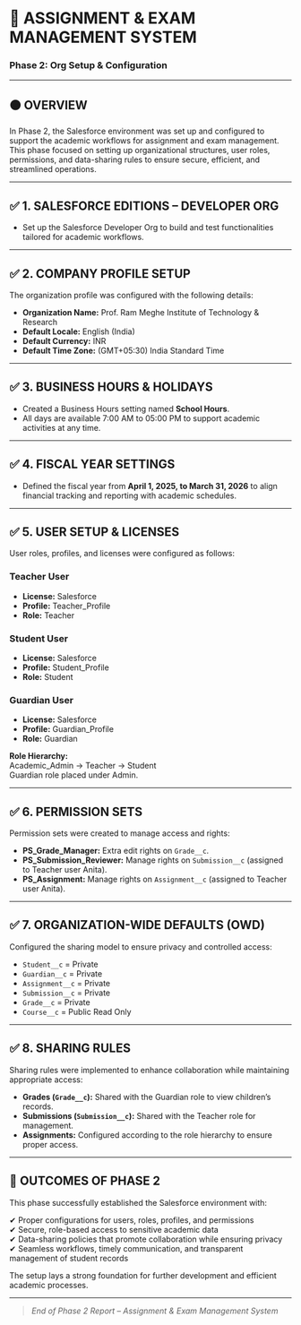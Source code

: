# 📘 ASSIGNMENT & EXAM MANAGEMENT SYSTEM
### Phase 2: Org Setup & Configuration

---

## 🟠 OVERVIEW
In Phase 2, the Salesforce environment was set up and configured to support the academic workflows for assignment and exam management. This phase focused on setting up organizational structures, user roles, permissions, and data-sharing rules to ensure secure, efficient, and streamlined operations.

---

## ✅ 1. SALESFORCE EDITIONS – DEVELOPER ORG
- Set up the Salesforce Developer Org to build and test functionalities tailored for academic workflows.

---

## ✅ 2. COMPANY PROFILE SETUP
The organization profile was configured with the following details:

- **Organization Name:** Prof. Ram Meghe Institute of Technology & Research  
- **Default Locale:** English (India)  
- **Default Currency:** INR  
- **Default Time Zone:** (GMT+05:30) India Standard Time

---

## ✅ 3. BUSINESS HOURS & HOLIDAYS
- Created a Business Hours setting named **School Hours**.  
- All days are available 7:00 AM to 05:00 PM to support academic activities at any time.

---

## ✅ 4. FISCAL YEAR SETTINGS
- Defined the fiscal year from **April 1, 2025, to March 31, 2026** to align financial tracking and reporting with academic schedules.

---

## ✅ 5. USER SETUP & LICENSES
User roles, profiles, and licenses were configured as follows:

### Teacher User
- **License:** Salesforce  
- **Profile:** Teacher_Profile  
- **Role:** Teacher

### Student User
- **License:** Salesforce  
- **Profile:** Student_Profile  
- **Role:** Student

### Guardian User
- **License:** Salesforce  
- **Profile:** Guardian_Profile  
- **Role:** Guardian

**Role Hierarchy:**  
Academic_Admin → Teacher → Student  
Guardian role placed under Admin.

---

## ✅ 6. PERMISSION SETS
Permission sets were created to manage access and rights:

- **PS_Grade_Manager:** Extra edit rights on `Grade__c`.
- **PS_Submission_Reviewer:** Manage rights on `Submission__c` (assigned to Teacher user Anita).
- **PS_Assignment:** Manage rights on `Assignment__c` (assigned to Teacher user Anita).

---

## ✅ 7. ORGANIZATION-WIDE DEFAULTS (OWD)
Configured the sharing model to ensure privacy and controlled access:

- `Student__c` = Private  
- `Guardian__c` = Private  
- `Assignment__c` = Private  
- `Submission__c` = Private  
- `Grade__c` = Private  
- `Course__c` = Public Read Only

---

## ✅ 8. SHARING RULES
Sharing rules were implemented to enhance collaboration while maintaining appropriate access:

- **Grades (`Grade__c`):** Shared with the Guardian role to view children’s records.
- **Submissions (`Submission__c`):** Shared with the Teacher role for management.
- **Assignments:** Configured according to the role hierarchy to ensure proper access.

---

## 📂 OUTCOMES OF PHASE 2
This phase successfully established the Salesforce environment with:

✔ Proper configurations for users, roles, profiles, and permissions  
✔ Secure, role-based access to sensitive academic data  
✔ Data-sharing policies that promote collaboration while ensuring privacy  
✔ Seamless workflows, timely communication, and transparent management of student records

The setup lays a strong foundation for further development and efficient academic processes.

---

> _End of Phase 2 Report – Assignment & Exam Management System_
